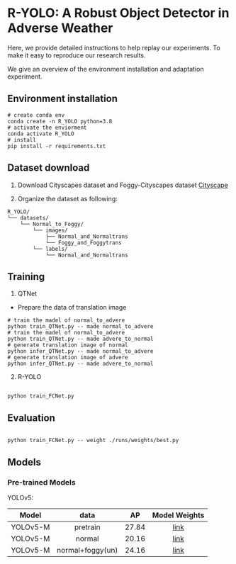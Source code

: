 # R-YOLO: A Robust Object Detector in Adverse Weather

Here, we provide detailed instructions to help replay our experiments. To make it easy to reproduce our research results.

We give an overview of the environment installation and adaptation experiment.

## Environment installation

```shell
# create conda env
conda create -n R_YOLO python=3.8
# activate the enviorment
conda activate R_YOLO
# install 
pip install -r requirements.txt
```

## Dataset download

1. Download Cityscapes dataset and Foggy-Cityscapes dataset   [Cityscape](https://www.cityscapes-dataset.com/)

2. Organize the dataset as following:

```shell
R_YOLO/
└── datasets/
    └── Normal_to_Foggy/
        └── images/
         	├── Normal_and_Normaltrans
            └── Foggy_and_Foggytrans
        └── labels/
            └── Normal_and_Normaltrans
```

## Training

1. QTNet 

- Prepare the data of translation image

```shell
# train the madel of normal_to_advere
python train_QTNet.py -- made normal_to_advere
# train the madel of normal_to_advere
python train_QTNet.py -- made advere_to_normal
# generate translation image of normal
python infer_QTNet.py -- made normal_to_advere
# generate translation image of advere
python infer_QTNet.py -- made advere_to_normal
```
2. R-YOLO

```shell

python train_FCNet.py

```

## Evaluation

```shell

python train_FCNet.py -- weight ./runs/weights/best.py

```

## Models
### Pre-trained Models

YOLOv5:

|  Model   |      data        |  AP   |                                       Model Weights                                        |
| :-----:  | :-------------:  | :---: | :----------------------------------------------------------------------------------------: |
| YOLOv5-M |    pretrain      | 27.84 | [link](https://drive.google.com/file/d/1IJQeRP9wHPU0J27YTea-y3lIW96bMAUu/view?usp=sharing) |
| YOLOv5-M |     normal       | 20.16 | [link](https://drive.google.com/file/d/1NQs5SrQ2-ODEVn_ZdPU_2xv9mxdY6MPq/view?usp=sharing) |
| YOLOv5-M | normal+foggy(un) | 24.16 | [link](https://drive.google.com/file/d/12q-LB4iDvgXGW50Q-bYOahpalUvO3SIa/view?usp=sharing) |
